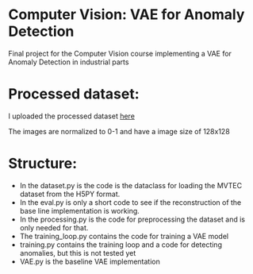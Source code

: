 # Computer Vision: VAE for Anomaly Detection
Final project for the Computer Vision course implementing a VAE for Anomaly Detection in industrial parts

# Processed dataset:
I uploaded the processed dataset [here](https://heibox.uni-heidelberg.de/d/82f8dc366d504a49b989/)

The images are normalized to 0-1 and have a image size of 128x128


# Structure:
- In the dataset.py is the code is the dataclass for loading the MVTEC dataset from the H5PY format. 
- In the eval.py is only a short code to see if the reconstruction of the base line implementation is working. 
- In the processing.py is the code for preprocessing the dataset and is only needed for that. 
- The training_loop.py contains the code for training a VAE model
- training.py contains the training loop and a code for detecting anomalies, but this is not tested yet
- VAE.py is the baseline VAE implementation

